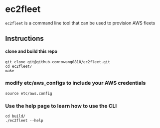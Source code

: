 # ec2fleet

`ec2fleet` is a command line tool that can be used to provision AWS fleets

## Instructions

#### clone and build this repo
```
git clone git@github.com:xwang0818/ec2fleet.git
cd ec2fleet/
make

```

### modify etc/aws_configs to include your AWS credentials
```
source etc/aws.config
```

### Use the help page to learn how to use the CLI
```
cd build/
./ec2fleet --help
```

